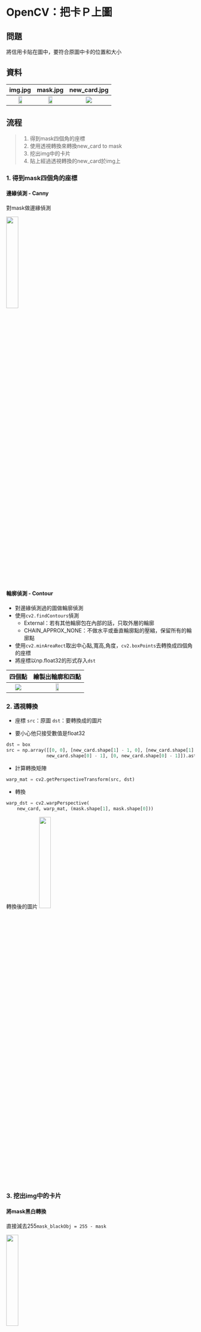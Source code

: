 # OpenCV：把卡Ｐ上圖

## 問題

將信用卡貼在圖中，要符合原圖中卡的位置和大小

## 資料
|img.jpg|mask.jpg|new_card.jpg|
|:-:|:-:|:-:|
|<img src="https://i.imgur.com/qAMqcvK.jpg" width="40%"/>|<img src="https://i.imgur.com/0eCn9mk.jpg" width="40%"/>|![](https://i.imgur.com/7WRjyHY.jpg)|

## 流程
> 1. 得到mask四個角的座標
> 2. 使用透視轉換來轉換new_card to mask
> 3. 挖出img中的卡片
> 4. 貼上經過透視轉換的new_card於img上

### 1. 得到mask四個角的座標

#### 邊緣偵測 - Canny

對mask做邊緣偵測

<img src="https://i.imgur.com/K94f2jH.png" width="25%"/>

#### 輪廓偵測 - Contour
- 對邊緣偵測過的圖做輪廓偵測
- 使用``cv2.findContours``偵測
    - External：若有其他輪廓包在內部的話，只取外層的輪廓
    - CHAIN_APPROX_NONE：不做水平或垂直輪廓點的壓縮，保留所有的輪廓點
- 使用``cv2.minAreaRect``取出中心點,寬高,角度，``cv2.boxPoints``去轉換成四個角的座標
- 將座標以np.float32的形式存入``dst``

|四個點|繪製出輪廓和四點|
|:-:|:-:|
|![](https://i.imgur.com/DwcvN8f.png)|<img src="https://i.imgur.com/R9g8Ar6.png" width="25%"/>|![](https://i.imgur.com/dAkvRan.png)


### 2. 透視轉換

- 座標
``src``：原圖
``dst``：要轉換成的圖片

- 要小心他只接受數值是float32

```python
dst = box
src = np.array([[0, 0], [new_card.shape[1] - 1, 0], [new_card.shape[1] - 1,
               new_card.shape[0] - 1], [0, new_card.shape[0] - 1]]).astype(np.float32)
```
- 計算轉換矩陣
```python
warp_mat = cv2.getPerspectiveTransform(src, dst)
```
- 轉換
```python
warp_dst = cv2.warpPerspective(
    new_card, warp_mat, (mask.shape[1], mask.shape[0]))
```

轉換後的圖片
<img src="https://i.imgur.com/Bb1evM4.png" width="25%"/>

### 3. 挖出img中的卡片

#### 將mask黑白轉換

直接減去255``mask_blackObj = 255 - mask``

<img src="https://i.imgur.com/rkXfqNb.png" width="25%"/>

#### img疊加mask

使用``cv2.bitwise_and``疊加剛剛黑白轉換的mask

<img src="https://i.imgur.com/4tsnYWV.jpg" width="25%"/>

### 4. 貼上經過透視轉換的new_card於img上

使用``cv2.add``去合併

<img src="https://i.imgur.com/IMpt0St.jpg" width="25%"/>

## Improvement

### 不要邊緣偵測


mask是BGR的圖片，需要convert it from BGR to grayscale (8UC1) format before finding contours.
==FindContours== function only supports a ==grayscale== image format.

```python
mask_grey = cv2.cvtColor(mask, cv2.COLOR_BGR2GRAY)
```

只用灰階後的mask去contour，會有noise，爛爛的
導致輪廓偵測的四個點還比第一次做的更不準

<img src="https://i.imgur.com/5ultbyp.png" width="25%"/>

再用threshold binary
```python
ret, thre = cv2.threshold(mask_grey, 127, 255, cv2.THRESH_BINARY)
```
就會平平滑滑了

<img src="https://i.imgur.com/PtdJVB1.png" width="25%"/>

### 不要minAreaRect()

#### Problem analysis 

合併在一起的result有右上角card和背景重疊的問題
mask 剛好的把 img.jpg 的中間挖掉了，所以不是他的問題
應該是card做perspective transform的座標有問題

minAreaRect 他只會算出==矩形==的中心和角度，多邊形的他沒辦法

#### Solution

改用``cv2.approxPolyDP``去找多邊形的頂點

<img src="https://i.imgur.com/TllmHw4.png" width="25%"/>

但用這個座標是三維的，shape要改成(2,4)，還有數值的型態要轉換成float32

#### Result

<img src="https://i.imgur.com/sm7UqiO.jpg" width="25%"/>


---
Reference：
1. [NumPy: 建立ndarray的常用方法](https://medium.com/@python.coding.site/numpy%E5%AD%B8%E7%BF%92101-6acb9fb3a6fe)
2. [numpy Array [: ,] 的取值方法](https://blog.csdn.net/w1300048671/article/details/76408070)
3. [Affine Transformations(for 三角形的) Python Code](https://docs.opencv.org/3.4/d4/d61/tutorial_warp_affine.html)
4. [Perspective transform講解](https://theailearner.com/tag/cv2-getperspectivetransform/)
5. [影像遮罩](https://steam.oxxostudio.tw/category/python/ai/opencv-mask.html)
6. [OpenCV – Contour輪廓](https://chtseng.wordpress.com/2016/12/05/opencv-contour%E8%BC%AA%E5%BB%93/)
7. [Python OpenCV 影像二值化 Image Thresholding](https://shengyu7697.github.io/python-opencv-threshold/)
8. [NumPy数组的变形（改变数组形状）](http://c.biancheng.net/view/7208.html)
9. [[Day 26] 從零開始學Python - 科學運算NumPy：人間用多少滄桑，換多少人的瘋狂](https://ithelp.ithome.com.tw/articles/10247302)
10. [How to use OpenCV and Python to find corners of a trapezoid similar to finding corners of a square?](https://stackoverflow.com/questions/64130631/how-to-use-opencv-and-python-to-find-corners-of-a-trapezoid-similar-to-finding-c)
